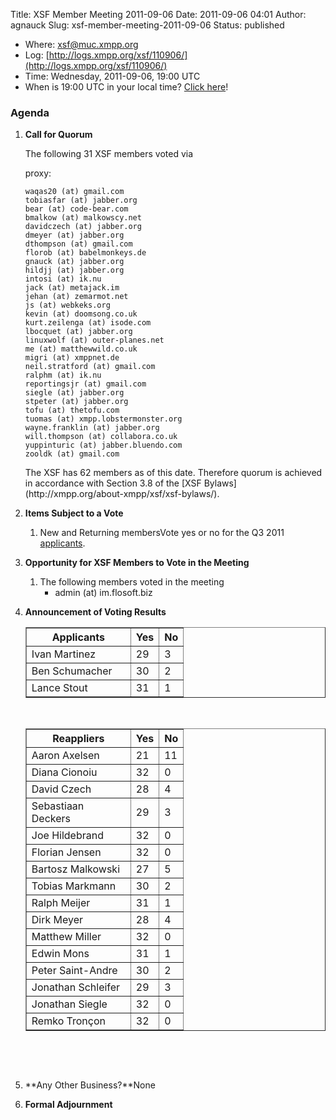 Title: XSF Member Meeting 2011-09-06
Date: 2011-09-06 04:01
Author: agnauck
Slug: xsf-member-meeting-2011-09-06
Status: published

-   <span>Where</span>: [xsf@muc.xmpp.org](xmpp:xsf@muc.xmpp.org?join)
-   Log:
    [http://logs.xmpp.org/xsf/110906/](http://logs.xmpp.org/xsf/110906/)
-   Time: Wednesday, 2011-09-06, 19:00 UTC
-   When is 19:00 UTC in your local time? [Click
    here](http://www.worldtimeserver.com/)!

### Agenda

1.  **Call for Quorum**

    The following 31 XSF members voted via  
      
    proxy:

        waqas20 (at) gmail.com
        tobiasfar (at) jabber.org
        bear (at) code-bear.com
        bmalkow (at) malkowscy.net
        davidczech (at) jabber.org
        dmeyer (at) jabber.org
        dthompson (at) gmail.com
        florob (at) babelmonkeys.de
        gnauck (at) jabber.org
        hildjj (at) jabber.org
        intosi (at) ik.nu
        jack (at) metajack.im
        jehan (at) zemarmot.net
        js (at) webkeks.org
        kevin (at) doomsong.co.uk
        kurt.zeilenga (at) isode.com
        lbocquet (at) jabber.org
        linuxwolf (at) outer-planes.net
        me (at) matthewwild.co.uk
        migri (at) xmppnet.de
        neil.stratford (at) gmail.com
        ralphm (at) ik.nu
        reportingsjr (at) gmail.com
        siegle (at) jabber.org
        stpeter (at) jabber.org
        tofu (at) thetofu.com
        tuomas (at) xmpp.lobstermonster.org
        wayne.franklin (at) jabber.org
        will.thompson (at) collabora.co.uk
        yuppinturic (at) jabber.bluendo.com
        zooldk (at) gmail.com

    <p>
    The XSF has 62 members as of this date. Therefore quorum is achieved
    in accordance with Section 3.8 of the [XSF
    Bylaws](http://xmpp.org/about-xmpp/xsf/xsf-bylaws/).

2.  **Items Subject to a Vote**
    1.  New and Returning membersVote yes or no for the Q3 2011
        [applicants](http://wiki.xmpp.org/web/Membership_Applications_Q3/2011).

3.  **Opportunity for XSF Members to Vote in the Meeting**
    1.  The following members voted in the meeting
        -   admin (at) im.flosoft.biz

4.  **Announcement of Voting Results**  

    <table border="1" cellspacing="0" cellpadding="3">
    <tbody>
    <tr>
    <th style="width: 150px;">
    Applicants

    </th>
    <th>
    Yes

    </th>
    <th>
    No

    </th>
    </tr>
    <tr>
    <td>
    Ivan Martinez

    </td>
    <td>
    29

    </td>
    <td>
    3

    </td>
    </tr>
    <tr>
    <td>
    Ben Schumacher

    </td>
    <td>
    30

    </td>
    <td>
    2

    </td>
    </tr>
    <tr>
    <td>
    Lance Stout

    </td>
    <td>
    31

    </td>
    <td>
    1

    </td>
    </tr>
    </tbody>
    </table>
     

    <table border="1" cellspacing="0" cellpadding="3">
    <tbody>
    <tr>
    <th style="width: 150px; height: 27px;">
    Reappliers

    </th>
    <th style="height: 27px;">
    Yes

    </th>
    <th style="height: 27px;">
    No

    </th>
    </tr>
    <tr>
    <td style="height: 27px;">
    Aaron Axelsen

    </td>
    <td style="height: 27px;">
    21

    </td>
    <td style="height: 27px;">
    11

    </td>
    </tr>
    <tr>
    <td style="height: 27px;">
    Diana Cionoiu

    </td>
    <td style="height: 27px;">
    32

    </td>
    <td style="height: 27px;">
    0

    </td>
    </tr>
    <tr>
    <td style="height: 27px;">
    David Czech

    </td>
    <td style="height: 27px;">
    28

    </td>
    <td style="height: 27px;">
    4

    </td>
    </tr>
    <tr>
    <td style="height: 27px;">
    Sebastiaan Deckers

    </td>
    <td style="height: 27px;">
    29

    </td>
    <td style="height: 27px;">
    3

    </td>
    </tr>
    <tr>
    <td style="height: 27px;">
    Joe Hildebrand

    </td>
    <td style="height: 27px;">
    32

    </td>
    <td style="height: 27px;">
    0

    </td>
    </tr>
    <tr>
    <td style="height: 27px;">
    Florian Jensen

    </td>
    <td style="height: 27px;">
    32

    </td>
    <td style="height: 27px;">
    0

    </td>
    </tr>
    <tr>
    <td style="height: 27px;">
    Bartosz Malkowski

    </td>
    <td style="height: 27px;">
    27

    </td>
    <td style="height: 27px;">
    5

    </td>
    </tr>
    <tr>
    <td style="height: 27px;">
    Tobias Markmann

    </td>
    <td style="height: 27px;">
    30

    </td>
    <td style="height: 27px;">
    2

    </td>
    </tr>
    <tr>
    <td style="height: 27px;">
    Ralph Meijer

    </td>
    <td style="height: 27px;">
    31

    </td>
    <td style="height: 27px;">
    1

    </td>
    </tr>
    <tr>
    <td style="height: 27px;">
    Dirk Meyer

    </td>
    <td style="height: 27px;">
    28

    </td>
    <td style="height: 27px;">
    4

    </td>
    </tr>
    <tr>
    <td style="height: 27px;">
    Matthew Miller

    </td>
    <td style="height: 27px;">
    32

    </td>
    <td style="height: 27px;">
    0

    </td>
    </tr>
    <tr>
    <td style="height: 27px;">
    Edwin Mons

    </td>
    <td style="height: 27px;">
    31

    </td>
    <td style="height: 27px;">
    1

    </td>
    </tr>
    <tr>
    <td style="height: 27px;">
    Peter Saint-Andre

    </td>
    <td style="height: 27px;">
    30

    </td>
    <td style="height: 27px;">
    2

    </td>
    </tr>
    <tr>
    <td style="height: 27px;">
    Jonathan Schleifer

    </td>
    <td style="height: 27px;">
    29

    </td>
    <td style="height: 27px;">
    3

    </td>
    </tr>
    <tr>
    <td style="height: 27px;">
    Jonathan Siegle

    </td>
    <td style="height: 27px;">
    32

    </td>
    <td style="height: 27px;">
    0

    </td>
    </tr>
    <tr>
    <td style="height: 27px;">
    Remko Tronçon

    </td>
    <td style="height: 27px;">
    32

    </td>
    <td style="height: 27px;">
    0

    </td>
    </tr>
    </tbody>
    </table>
     

    <p>
     

5.  **Any Other Business?**None
6.  **Formal Adjournment**

